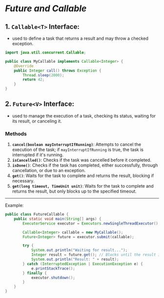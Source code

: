 # _Future and Callable_

## 1. `Callable<T>` Interface:

- used to define a task that returns a result and may throw a checked exception.

```java
import java.util.concurrent.Callable;

public class MyCallable implements Callable<Integer> {
    @Override
    public Integer call() throws Exception {
        Thread.sleep(2000);
        return 42;
    }
}
```

## 2. `Future<V>` Interface:

- used to manage the execution of a task, checking its status, waiting for its result, or
  canceling it.

### Methods

1. **`cancel(boolean mayInterruptIfRunning)`**: Attempts to cancel the execution of the task; if `mayInterruptIfRunning`
   is true, the task is interrupted if it's running.
2. **`isCancelled()`**: Checks if the task was cancelled before it completed.
3. **`isDone()`**: Checks if the task has completed, either successfully, through cancellation, or due to an exception.
4. **`get()`**: Waits for the task to complete and returns the result, blocking if necessary.
5. **`get(long timeout, TimeUnit unit)`**: Waits for the task to complete and returns the result, but only blocks up to
   the specified timeout.

----
Example:

```java
public class FutureCallable {
    public static void main(String[] args) {
        ExecutorService executor = Executors.newSingleThreadExecutor();

        Callable<Integer> callable = new MyCallable();
        Future<Integer> future = executor.submit(callable);

        try {
            System.out.println("Waiting for result...");
            Integer result = future.get(); // Blocks until the result is available
            System.out.println("Result: " + result);
        } catch (InterruptedException | ExecutionException e) {
            e.printStackTrace();
        } finally {
            executor.shutdown();
        }
    }
}
```